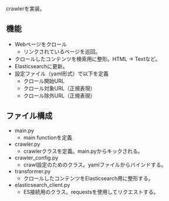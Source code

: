 crawlerを実装。

## 機能

* Webページをクロール
  * リンクされているページを巡回。
* クロールしたコンテンツを検索用に整形。HTML -> Textなど。
* Elasticsearchに更新。
* 設定ファイル（yaml形式）で以下を定義
  * クロール開始URL
  * クロール対象URL（正規表現）
  * クロール除外URL（正規表現）

## ファイル構成
* main.py
  * main functionを定義
* crawler.py
  * crawlerクラスを定義。main.pyからキックされる。
* crawler_config.py
  * crawl設定のためのクラス。yamlファイルからバインドする。
* transformer.py
  * クロールしたコンテンツをElasticsearch用に整形する。
* elasticsearch_client.py
  * ES接続用のクラス。requestsを使用してリクエストする。